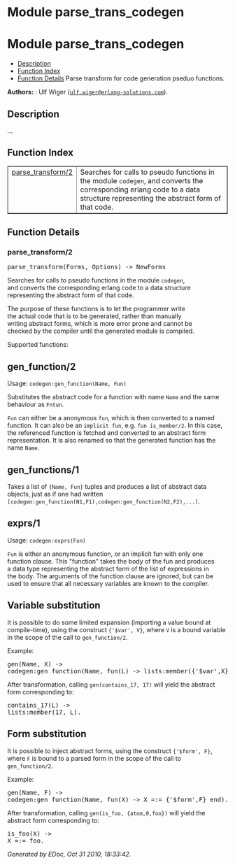 Module parse_trans_codegen
==========================


<h1>Module parse_trans_codegen</h1>

* [Description](#description)
* [Function Index](#index)
* [Function Details](#functions)
Parse transform for code generation pseduo functions.



__Authors:__ : Ulf Wiger ([`ulf.wiger@erlang-solutions.com`](mailto:ulf.wiger@erlang-solutions.com)).

<h2><a name="description">Description</a></h2>





...


<h2><a name="index">Function Index</a></h2>



<table width="100%" border="1" cellspacing="0" cellpadding="2" summary="function index"><tr><td valign="top"><a href="#parse_transform-2">parse_transform/2</a></td><td>
Searches for calls to pseudo functions in the module <code>codegen</code>,  
and converts the corresponding erlang code to a data structure  
representing the abstract form of that code.</td></tr></table>


<a name="functions"></a>


<h2>Function Details</h2>


<a name="parse_transform-2"></a>


<h3>parse_transform/2</h3>





<tt>parse_transform(Forms, Options) -> NewForms</tt>






Searches for calls to pseudo functions in the module `codegen`,  
and converts the corresponding erlang code to a data structure  
representing the abstract form of that code.



The purpose of these functions is to let the programmer write  
the actual code that is to be generated, rather than manually  
writing abstract forms, which is more error prone and cannot be  
checked by the compiler until the generated module is compiled.



Supported functions:



<h2>gen_function/2</h2>





Usage: `codegen:gen_function(Name, Fun)`



Substitutes the abstract code for a function with name `Name`
and the same behaviour as `Fntun`.



`Fun` can either be a anonymous `fun`, which is then converted to
a named function. It can also be an `implicit fun`, e.g.
`fun is_member/2`. In this case, the referenced function is fetched
and converted to an abstract form representation. It is also renamed
so that the generated function has the name `Name`.



<h2>gen_functions/1</h2>





Takes a list of `{Name, Fun}` tuples and produces a list of abstract
data objects, just as if one had written
`[codegen:gen_function(N1,F1),codegen:gen_function(N2,F2),...]`.



<h2>exprs/1</h2>





Usage: `codegen:exprs(Fun)`



`Fun` is either an anonymous function, or an implicit fun with only one  
function clause. This "function" takes the body of the fun and produces  
a data type representing the abstract form of the list of expressions in  
the body. The arguments of the function clause are ignored, but can be  
used to ensure that all necessary variables are known to the compiler.



<h2>Variable substitution</h2>





It is possible to do some limited expansion (importing a value
bound at compile-time), using the construct `{'$var', V}`, where
`V` is a bound variable in the scope of the call to `gen_function/2`.

Example:

<pre>
gen(Name, X) ->
codegen:gen_function(Name, fun(L) -> lists:member({'$var',X}, L) end).
</pre>


After transformation, calling `gen(contains_17, 17)` will yield the
abstract form corresponding to:

<pre>
contains_17(L) ->
lists:member(17, L).
</pre>




<h2>Form substitution</h2>





It is possible to inject abstract forms, using the construct
`{'$form', F}`, where `F` is bound to a parsed form in
the scope of the call to `gen_function/2`.

Example:

<pre>
gen(Name, F) ->
codegen:gen_function(Name, fun(X) -> X =:= {'$form',F} end).
</pre>


After transformation, calling `gen(is_foo, {atom,0,foo})` will yield the
abstract form corresponding to:

<pre>
is_foo(X) ->
X =:= foo.
</pre>


_Generated by EDoc, Oct 31 2010, 18:33:42._